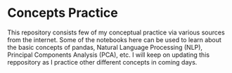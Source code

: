 # Concepts Practice
This repository consists few of my conceptual practice via various sources from the internet. Some of the notebooks here can be used to learn about the basic concepts of pandas, Natural Language Processing (NLP), Principal Components Analysis (PCA), etc. I will keep on updating this reppository as I practice other different concepts in coming days.
